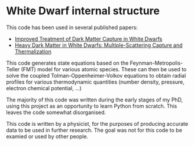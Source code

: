 # White Dwarf internal structure

This code has been used in several published papers:

* [Improved Treatment of Dark Matter Capture in White Dwarfs](https://arxiv.org/abs/2104.14367)
* [Heavy Dark Matter in White Dwarfs: Multiple-Scattering Capture and Thermalization](https://arxiv.org/pdf/2404.16272)

This code generates state equations based on the Feynman-Metropolis-Teller (FMT) model for various atomic species.
These can then be used to solve the coupled Tolman-Oppenheimer-Volkov equations to obtain radial profiles for various thermodynamic quantities (number density, pressure, electron chemical potential, ...)

The majority of this code was written during the early stages of my PhD, using this project as an opportunity to learn Python from scratch. This leaves the code somewhat disorganised.

This code is written by a physicist, for the purposes of producing accurate data to be used in further research. The goal was not for this code to be examied or used by other people. 
